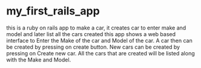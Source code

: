 # my_first_rails_app
this is a ruby on rails app to make a car, it creates car to enter make and model and later list all the cars created
this app shows a web based interface to
Enter the Make of the car and 
Model of the car.
A car then can be created by pressing on create button.
New cars can be created by pressing on Create new car.
All the cars that are created will be listed along with the Make and Model.
